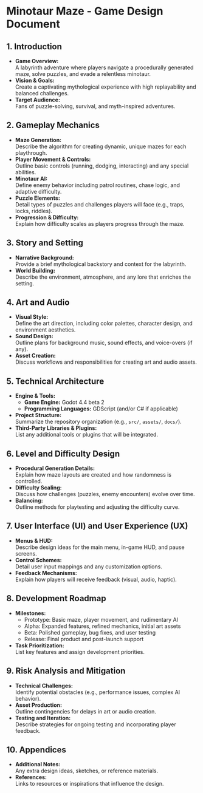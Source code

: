 # Minotaur Maze - Game Design Document

## 1. Introduction
- **Game Overview:**  
  A labyrinth adventure where players navigate a procedurally generated maze, solve puzzles, and evade a relentless minotaur.
- **Vision & Goals:**  
  Create a captivating mythological experience with high replayability and balanced challenges.
- **Target Audience:**  
  Fans of puzzle-solving, survival, and myth-inspired adventures.

## 2. Gameplay Mechanics
- **Maze Generation:**  
  Describe the algorithm for creating dynamic, unique mazes for each playthrough.
- **Player Movement & Controls:**  
  Outline basic controls (running, dodging, interacting) and any special abilities.
- **Minotaur AI:**  
  Define enemy behavior including patrol routines, chase logic, and adaptive difficulty.
- **Puzzle Elements:**  
  Detail types of puzzles and challenges players will face (e.g., traps, locks, riddles).
- **Progression & Difficulty:**  
  Explain how difficulty scales as players progress through the maze.

## 3. Story and Setting
- **Narrative Background:**  
  Provide a brief mythological backstory and context for the labyrinth.
- **World Building:**  
  Describe the environment, atmosphere, and any lore that enriches the setting.

## 4. Art and Audio
- **Visual Style:**  
  Define the art direction, including color palettes, character design, and environment aesthetics.
- **Sound Design:**  
  Outline plans for background music, sound effects, and voice-overs (if any).
- **Asset Creation:**  
  Discuss workflows and responsibilities for creating art and audio assets.

## 5. Technical Architecture
- **Engine & Tools:**  
  - **Game Engine:** Godot 4.4 beta 2  
  - **Programming Languages:** GDScript (and/or C# if applicable)
- **Project Structure:**  
  Summarize the repository organization (e.g., `src/`, `assets/`, `docs/`).
- **Third-Party Libraries & Plugins:**  
  List any additional tools or plugins that will be integrated.

## 6. Level and Difficulty Design
- **Procedural Generation Details:**  
  Explain how maze layouts are created and how randomness is controlled.
- **Difficulty Scaling:**  
  Discuss how challenges (puzzles, enemy encounters) evolve over time.
- **Balancing:**  
  Outline methods for playtesting and adjusting the difficulty curve.

## 7. User Interface (UI) and User Experience (UX)
- **Menus & HUD:**  
  Describe design ideas for the main menu, in-game HUD, and pause screens.
- **Control Schemes:**  
  Detail user input mappings and any customization options.
- **Feedback Mechanisms:**  
  Explain how players will receive feedback (visual, audio, haptic).

## 8. Development Roadmap
- **Milestones:**  
  - Prototype: Basic maze, player movement, and rudimentary AI  
  - Alpha: Expanded features, refined mechanics, initial art assets  
  - Beta: Polished gameplay, bug fixes, and user testing  
  - Release: Final product and post-launch support
- **Task Prioritization:**  
  List key features and assign development priorities.

## 9. Risk Analysis and Mitigation
- **Technical Challenges:**  
  Identify potential obstacles (e.g., performance issues, complex AI behavior).
- **Asset Production:**  
  Outline contingencies for delays in art or audio creation.
- **Testing and Iteration:**  
  Describe strategies for ongoing testing and incorporating player feedback.

## 10. Appendices
- **Additional Notes:**  
  Any extra design ideas, sketches, or reference materials.
- **References:**  
  Links to resources or inspirations that influence the design.
